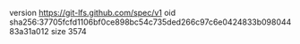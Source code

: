 version https://git-lfs.github.com/spec/v1
oid sha256:37705fcfd1106bf0ce898bc54c735ded266c97c6e0424833b09804483a31a012
size 3574
